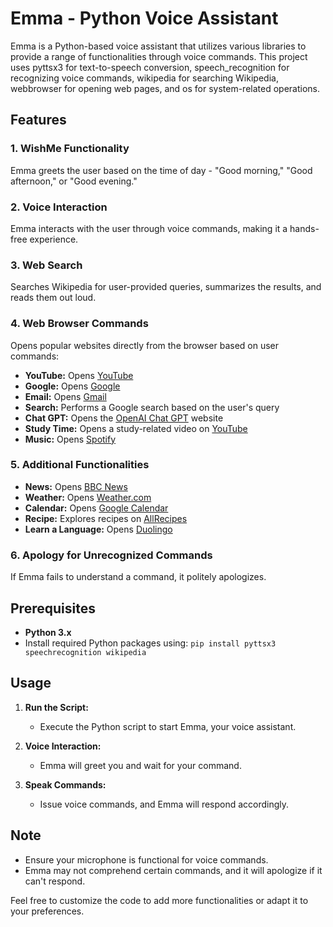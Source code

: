 # Emma - Python Voice Assistant

Emma is a Python-based voice assistant that utilizes various libraries to provide a range of functionalities through voice commands. This project uses pyttsx3 for text-to-speech conversion, speech_recognition for recognizing voice commands, wikipedia for searching Wikipedia, webbrowser for opening web pages, and os for system-related operations.

## Features

### 1. WishMe Functionality
Emma greets the user based on the time of day - "Good morning," "Good afternoon," or "Good evening."

### 2. Voice Interaction
Emma interacts with the user through voice commands, making it a hands-free experience.

### 3. Web Search
Searches Wikipedia for user-provided queries, summarizes the results, and reads them out loud.

### 4. Web Browser Commands
Opens popular websites directly from the browser based on user commands:
- **YouTube:** Opens [YouTube](https://www.youtube.com/)
- **Google:** Opens [Google](https://www.google.com/)
- **Email:** Opens [Gmail](https://mail.google.com/)
- **Search:** Performs a Google search based on the user's query
- **Chat GPT:** Opens the [OpenAI Chat GPT](https://chat.openai.com/chat) website
- **Study Time:** Opens a study-related video on [YouTube](https://www.youtube.com/watch?v=irqbmMNs2Bo&t=3404s&ab_channel=ApnaCollege)
- **Music:** Opens [Spotify](https://open.spotify.com/)

### 5. Additional Functionalities
- **News:** Opens [BBC News](https://www.bbc.com/news)
- **Weather:** Opens [Weather.com](https://weather.com/)
- **Calendar:** Opens [Google Calendar](https://calendar.google.com/)
- **Recipe:** Explores recipes on [AllRecipes](https://www.allrecipes.com/)
- **Learn a Language:** Opens [Duolingo](https://www.duolingo.com/)

### 6. Apology for Unrecognized Commands
If Emma fails to understand a command, it politely apologizes.

## Prerequisites

- **Python 3.x**
- Install required Python packages using: `pip install pyttsx3 speechrecognition wikipedia`

## Usage

1. **Run the Script:**
   - Execute the Python script to start Emma, your voice assistant.
   
2. **Voice Interaction:**
   - Emma will greet you and wait for your command.
   
3. **Speak Commands:**
   - Issue voice commands, and Emma will respond accordingly.

## Note

- Ensure your microphone is functional for voice commands.
- Emma may not comprehend certain commands, and it will apologize if it can't respond.

Feel free to customize the code to add more functionalities or adapt it to your preferences.
